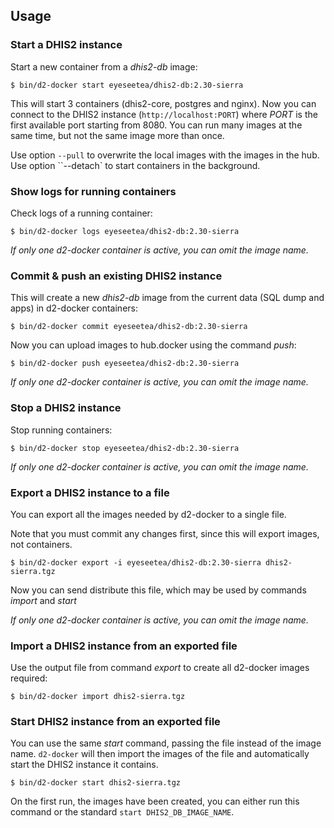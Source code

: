 ## Usage

### Start a DHIS2 instance

Start a new container from a _dhis2-db_ image:

```
$ bin/d2-docker start eyeseetea/dhis2-db:2.30-sierra
```

This will start 3 containers (dhis2-core, postgres and nginx). Now you can connect to the DHIS2 instance (`http://localhost:PORT`) where _PORT_ is the first available port starting from 8080. You can run many images at the same time, but not the same image more than once.

Use option `--pull` to overwrite the local images with the images in the hub. Use option ``--detach` to start containers in the background.

### Show logs for running containers

Check logs of a running container:

```
$ bin/d2-docker logs eyeseetea/dhis2-db:2.30-sierra
```

_If only one d2-docker container is active, you can omit the image name._

### Commit & push an existing DHIS2 instance

This will create a new _dhis2-db_ image from the current data (SQL dump and apps) in d2-docker containers:

```
$ bin/d2-docker commit eyeseetea/dhis2-db:2.30-sierra
```

Now you can upload images to hub.docker using the command _push_:

```
$ bin/d2-docker push eyeseetea/dhis2-db:2.30-sierra
```

_If only one d2-docker container is active, you can omit the image name._

### Stop a DHIS2 instance

Stop running containers:

```
$ bin/d2-docker stop eyeseetea/dhis2-db:2.30-sierra
```

_If only one d2-docker container is active, you can omit the image name._

### Export a DHIS2 instance to a file

You can export all the images needed by d2-docker to a single file.

Note that you must commit any changes first, since this will export images, not containers.

```
$ bin/d2-docker export -i eyeseetea/dhis2-db:2.30-sierra dhis2-sierra.tgz
```

Now you can send distribute this file, which may be used by commands _import_ and _start_

_If only one d2-docker container is active, you can omit the image name._

### Import a DHIS2 instance from an exported file

Use the output file from command _export_ to create all d2-docker images required:

```
$ bin/d2-docker import dhis2-sierra.tgz
```

### Start DHIS2 instance from an exported file

You can use the same _start_ command, passing the file instead of the image name. `d2-docker` will then import the images of the file and automatically start the DHIS2 instance it contains.

```
$ bin/d2-docker start dhis2-sierra.tgz
```

On the first run, the images have been created, you can either run this command or the standard `start DHIS2_DB_IMAGE_NAME`.
